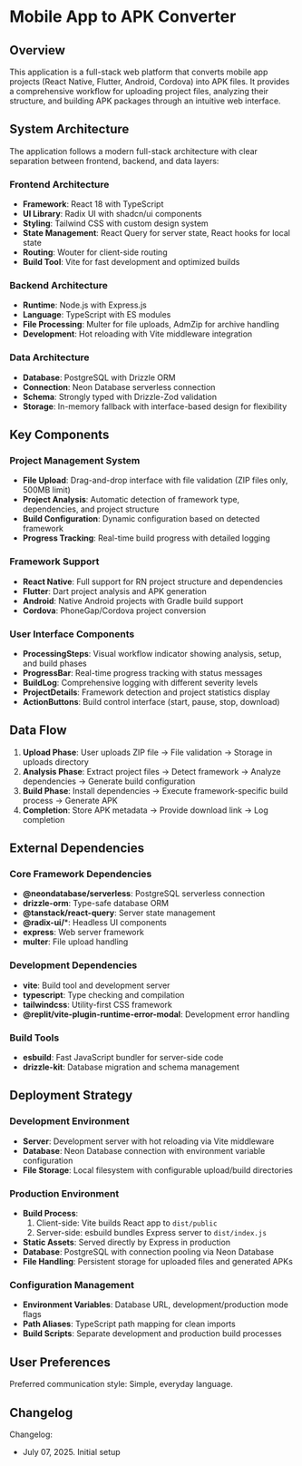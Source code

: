 # Mobile App to APK Converter

## Overview

This application is a full-stack web platform that converts mobile app projects (React Native, Flutter, Android, Cordova) into APK files. It provides a comprehensive workflow for uploading project files, analyzing their structure, and building APK packages through an intuitive web interface.

## System Architecture

The application follows a modern full-stack architecture with clear separation between frontend, backend, and data layers:

### Frontend Architecture
- **Framework**: React 18 with TypeScript
- **UI Library**: Radix UI with shadcn/ui components
- **Styling**: Tailwind CSS with custom design system
- **State Management**: React Query for server state, React hooks for local state
- **Routing**: Wouter for client-side routing
- **Build Tool**: Vite for fast development and optimized builds

### Backend Architecture
- **Runtime**: Node.js with Express.js
- **Language**: TypeScript with ES modules
- **File Processing**: Multer for file uploads, AdmZip for archive handling
- **Development**: Hot reloading with Vite middleware integration

### Data Architecture
- **Database**: PostgreSQL with Drizzle ORM
- **Connection**: Neon Database serverless connection
- **Schema**: Strongly typed with Drizzle-Zod validation
- **Storage**: In-memory fallback with interface-based design for flexibility

## Key Components

### Project Management System
- **File Upload**: Drag-and-drop interface with file validation (ZIP files only, 500MB limit)
- **Project Analysis**: Automatic detection of framework type, dependencies, and project structure
- **Build Configuration**: Dynamic configuration based on detected framework
- **Progress Tracking**: Real-time build progress with detailed logging

### Framework Support
- **React Native**: Full support for RN project structure and dependencies
- **Flutter**: Dart project analysis and APK generation
- **Android**: Native Android projects with Gradle build support
- **Cordova**: PhoneGap/Cordova project conversion

### User Interface Components
- **ProcessingSteps**: Visual workflow indicator showing analysis, setup, and build phases
- **ProgressBar**: Real-time progress tracking with status messages
- **BuildLog**: Comprehensive logging with different severity levels
- **ProjectDetails**: Framework detection and project statistics display
- **ActionButtons**: Build control interface (start, pause, stop, download)

## Data Flow

1. **Upload Phase**: User uploads ZIP file → File validation → Storage in uploads directory
2. **Analysis Phase**: Extract project files → Detect framework → Analyze dependencies → Generate build configuration
3. **Build Phase**: Install dependencies → Execute framework-specific build process → Generate APK
4. **Completion**: Store APK metadata → Provide download link → Log completion

## External Dependencies

### Core Framework Dependencies
- **@neondatabase/serverless**: PostgreSQL serverless connection
- **drizzle-orm**: Type-safe database ORM
- **@tanstack/react-query**: Server state management
- **@radix-ui/***: Headless UI components
- **express**: Web server framework
- **multer**: File upload handling

### Development Dependencies
- **vite**: Build tool and development server
- **typescript**: Type checking and compilation
- **tailwindcss**: Utility-first CSS framework
- **@replit/vite-plugin-runtime-error-modal**: Development error handling

### Build Tools
- **esbuild**: Fast JavaScript bundler for server-side code
- **drizzle-kit**: Database migration and schema management

## Deployment Strategy

### Development Environment
- **Server**: Development server with hot reloading via Vite middleware
- **Database**: Neon Database connection with environment variable configuration
- **File Storage**: Local filesystem with configurable upload/build directories

### Production Environment
- **Build Process**: 
  1. Client-side: Vite builds React app to `dist/public`
  2. Server-side: esbuild bundles Express server to `dist/index.js`
- **Static Assets**: Served directly by Express in production
- **Database**: PostgreSQL with connection pooling via Neon Database
- **File Handling**: Persistent storage for uploaded files and generated APKs

### Configuration Management
- **Environment Variables**: Database URL, development/production mode flags
- **Path Aliases**: TypeScript path mapping for clean imports
- **Build Scripts**: Separate development and production build processes

## User Preferences

Preferred communication style: Simple, everyday language.

## Changelog

Changelog:
- July 07, 2025. Initial setup